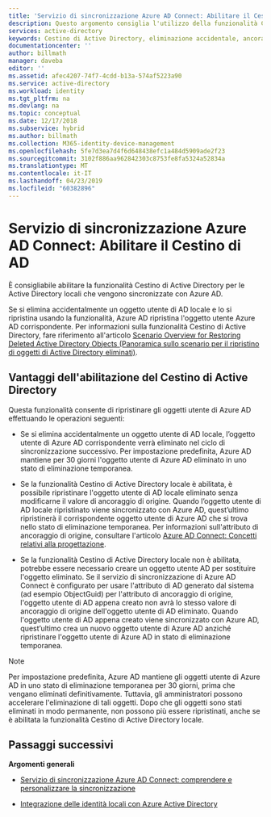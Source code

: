 ```yaml
---
title: 'Servizio di sincronizzazione Azure AD Connect: Abilitare il Cestino di Active Directory | Microsoft Docs'
description: Questo argomento consiglia l'utilizzo della funzionalità Cestino di Active Directory con Azure AD Connect.
services: active-directory
keywords: Cestino di Active Directory, eliminazione accidentale, ancoraggio di origine
documentationcenter: ''
author: billmath
manager: daveba
editor: ''
ms.assetid: afec4207-74f7-4cdd-b13a-574af5223a90
ms.service: active-directory
ms.workload: identity
ms.tgt_pltfrm: na
ms.devlang: na
ms.topic: conceptual
ms.date: 12/17/2018
ms.subservice: hybrid
ms.author: billmath
ms.collection: M365-identity-device-management
ms.openlocfilehash: 5fe7d3ea7d4f6d648438efc1a484d5909ade2f23
ms.sourcegitcommit: 3102f886aa962842303c8753fe8fa5324a52834a
ms.translationtype: MT
ms.contentlocale: it-IT
ms.lasthandoff: 04/23/2019
ms.locfileid: "60382896"
---
```

# <a name="azure-ad-connect-sync-enable-ad-recycle-bin"></a>Servizio di sincronizzazione Azure AD Connect: Abilitare il Cestino di AD
È consigliabile abilitare la funzionalità Cestino di Active Directory per le Active Directory locali che vengono sincronizzate con Azure AD. 

Se si elimina accidentalmente un oggetto utente di AD locale e lo si ripristina usando la funzionalità, Azure AD ripristina l'oggetto utente Azure AD corrispondente.  Per informazioni sulla funzionalità Cestino di Active Directory, fare riferimento all'articolo [Scenario Overview for Restoring Deleted Active Directory Objects (Panoramica sullo scenario per il ripristino di oggetti di Active Directory eliminati)](https://technet.microsoft.com/library/dd379542.aspx).

## <a name="benefits-of-enabling-the-ad-recycle-bin"></a>Vantaggi dell'abilitazione del Cestino di Active Directory
Questa funzionalità consente di ripristinare gli oggetti utente di Azure AD effettuando le operazioni seguenti:

* Se si elimina accidentalmente un oggetto utente di AD locale, l’oggetto utente di Azure AD corrispondente verrà eliminato nel ciclo di sincronizzazione successivo. Per impostazione predefinita, Azure AD mantiene per 30 giorni l'oggetto utente di Azure AD eliminato in uno stato di eliminazione temporanea.

* Se la funzionalità Cestino di Active Directory locale è abilitata, è possibile ripristinare l'oggetto utente di AD locale eliminato senza modificarne il valore di ancoraggio di origine. Quando l’oggetto utente di AD locale ripristinato viene sincronizzato con Azure AD, quest’ultimo ripristinerà il corrispondente oggetto utente di Azure AD che si trova nello stato di eliminazione temporanea. Per informazioni sull'attributo di ancoraggio di origine, consultare l'articolo [Azure AD Connect: Concetti relativi alla progettazione](https://docs.microsoft.com/azure/active-directory/connect/active-directory-aadconnect-design-concepts#sourceanchor).

* Se la funzionalità Cestino di Active Directory locale non è abilitata, potrebbe essere necessario creare un oggetto utente AD per sostituire l'oggetto eliminato. Se il servizio di sincronizzazione di Azure AD Connect è configurato per usare l'attributo di AD generato dal sistema (ad esempio ObjectGuid) per l'attributo di ancoraggio di origine, l'oggetto utente di AD appena creato non avrà lo stesso valore di ancoraggio di origine dell'oggetto utente di AD eliminato. Quando l'oggetto utente di AD appena creato viene sincronizzato con Azure AD, quest’ultimo crea un nuovo oggetto utente di Azure AD anziché ripristinare l'oggetto utente di Azure AD in stato di eliminazione temporanea.

> [!NOTE]
> Per impostazione predefinita, Azure AD mantiene gli oggetti utente di Azure AD in uno stato di eliminazione temporanea per 30 giorni, prima che vengano eliminati definitivamente. Tuttavia, gli amministratori possono accelerare l'eliminazione di tali oggetti. Dopo che gli oggetti sono stati eliminati in modo permanente, non possono più essere ripristinati, anche se è abilitata la funzionalità Cestino di Active Directory locale.

## <a name="next-steps"></a>Passaggi successivi
**Argomenti generali**

* [Servizio di sincronizzazione Azure AD Connect: comprendere e personalizzare la sincronizzazione](how-to-connect-sync-whatis.md)

* [Integrazione delle identità locali con Azure Active Directory](whatis-hybrid-identity.md)

